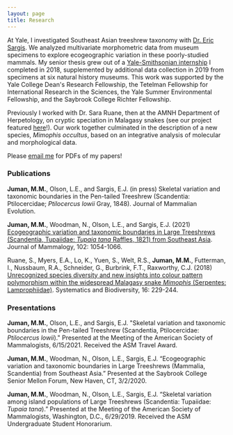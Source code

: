 ```yaml
---
layout: page
title: Research
---
```


At Yale, I investigated Southeast Asian treeshrew taxonomy with <a href="https://meml.yale.edu/" target="_blank">Dr. Eric Sargis</a>. We analyzed multivariate morphometric data from museum specimens to explore ecogeographic variation in these poorly-studied mammals. My senior thesis grew out of a <a href="https://news.yale.edu/2018/09/14/yale-smithsonian-internships-offer-exciting-research-opportunities" target="_blank">Yale-Smithsonian internship</a> I completed in 2018, supplemented by additional data collection in 2019 from specimens at six natural history museums. This work was supported by the Yale College Dean's Research Fellowship, the Tetelman Fellowship for International Research in the Sciences, the Yale Summer Environmental Fellowship, and the Saybrook College Richter Fellowship.

Previously I worked with Dr. Sara Ruane, then at the AMNH Department of Herpetology, on cryptic speciation in Malagasy snakes (see our project featured <a href="https://www.youtube.com/watch?v=Rk3JBFs1arQ" target="_blank">here</a>!). Our work together culminated in the description of a new species, *Mimophis occultus*, based on an integrative analysis of molecular and morphological data.

Please <a href="mailto:maya.juman@aya.yale.edu">email me</a> for PDFs of my papers!

### Publications

**Juman, M.M.**, Olson, L.E., and Sargis, E.J. (in press) Skeletal variation and taxonomic boundaries in the Pen-tailed Treeshrew (Scandentia: Ptilocercidae; *Ptilocercus lowii* Gray, 1848). Journal of Mammalian Evolution.

**Juman, M.M.**, Woodman, N., Olson, L.E., and Sargis, E.J. (2021) <a href="https://academic.oup.com/jmammal/advance-article/doi/10.1093/jmammal/gyab059/6301373?guestAccessKey=2123cf18-6c41-4330-9c3e-f241aa92d38e" target="_blank">Ecogeographic variation and taxonomic boundaries in Large Treeshrews (Scandentia, Tupaiidae: *Tupaia tana* Raffles, 1821) from Southeast Asia</a>. Journal of Mammalogy, 102: 1054-1066.

Ruane, S., Myers, E.A., Lo, K., Yuen, S., Welt, R.S., **Juman, M.M.**, Futterman, I., Nussbaum, R.A., Schneider, G., Burbrink, F.T., Raxworthy, C.J. (2018) <a href="https://www.tandfonline.com/doi/abs/10.1080/14772000.2017.1375046" target="_blank">Unrecognized species diversity and new insights into colour pattern polymorphism within the widespread Malagasy snake *Mimophis* (Serpentes: Lamprophiidae)</a>. Systematics and Biodiversity, 16: 229-244.

### Presentations

**Juman, M.M.**, Olson, L.E., and Sargis, E.J. "Skeletal variation and taxonomic boundaries in the Pen-tailed Treeshrew (Scandentia, Ptilocercidae: *Ptilocercus lowii*)." Presented at the Meeting of the American Society of Mammalogists, 6/15/2021. Received the ASM Travel Award.

**Juman, M.M.**, Woodman, N., Olson, L.E., Sargis, E.J. “Ecogeographic variation and taxonomic boundaries in Large Treeshrews (Mammalia, Scandentia) from Southeast Asia.” Presented at the Saybrook College Senior Mellon Forum, New Haven, CT, 3/2/2020.

**Juman, M.M.**, Woodman, N., Olson, L.E., Sargis, E.J. “Skeletal variation among island populations of Large Treeshrews (Scandentia: Tupaiidae: *Tupaia tana*).” Presented at the Meeting of the American Society of Mammalogists, Washington, D.C., 6/29/2019. Received the ASM Undergraduate Student Honorarium.
